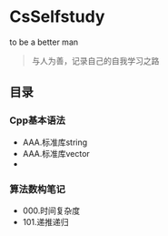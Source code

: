# CsSelfstudy
to be a better man

> 与人为善，记录自己的自我学习之路

## 目录

### Cpp基本语法

- AAA.标准库string
- AAA.标准库vector
- 

### 算法数构笔记

- 000.时间复杂度
- 101.递推递归




